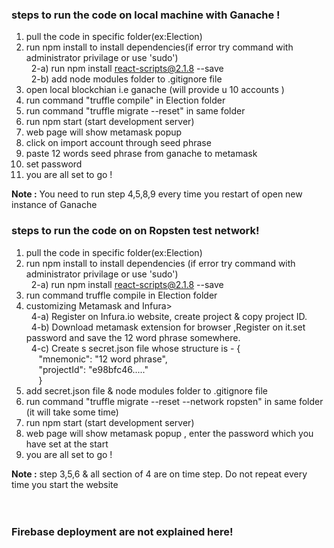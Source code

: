 ### steps to run the code on local machine with Ganache !

 1) pull the code in specific folder(ex:Election) <br>
 2) run npm install to install dependencies(if error try command with administrator privilage or use 'sudo')  <br> 
 &nbsp;&nbsp;2-a) run npm install react-scripts@2.1.8 --save  <br>
 &nbsp;&nbsp;2-b) add node modules folder to .gitignore file <br>
 3) open local blockchian i.e ganache (will provide u 10 accounts )  <br>
 4) run command "truffle compile" in Election folder  <br>
 5) run  command "truffle migrate --reset" in same folder  <br>
 6) run npm start (start development server)  <br>
 7) web page will show metamask popup   <br>
 8) click on import account through seed phrase  <br>
 9) paste  12 words seed phrase from ganache to metamask  <br>
 10) set password  <br>
 11) you are all set to go !   <br>
 
 <b> Note :</b>  You need to run step 4,5,8,9 every time you restart of open new instance of Ganache <br>

### steps to run the code on on Ropsten test network!

 1) pull the code in specific folder(ex:Election) <br>
 2) run npm install to install dependencies (if error try command with administrator privilage or use 'sudo') <br>
 &nbsp;&nbsp;2-a)  run npm install react-scripts@2.1.8 --save <br>
 3) run command truffle compile in Election folder  <br> 
 4) customizing Metamask and Infura> <br>
 &nbsp;&nbsp;4-a) Register on Infura.io website, create project & copy project ID. <br>
 &nbsp;&nbsp;4-b) Download metamask extension for browser ,Register on it.set password  and save the 12 word phrase somewhere. <br>
 &nbsp;&nbsp;4-c) Create s secret.json file  whose structure is -  {  <br>
    &nbsp;&nbsp;&nbsp;&nbsp; "mnemonic": "12 word phrase",      <br>
    &nbsp;&nbsp;&nbsp;&nbsp;  "projectId": "e98bfc46....."    <br>
    &nbsp;&nbsp;&nbsp;&nbsp; }  <br>
5) add secret.json file & node modules folder to .gitignore file <br>
6) run command "truffle migrate --reset --network ropsten" in same folder (it will take some time) <br>
7) run npm start (start development server)  <br>
8) web page will show metamask popup , enter the password which you have set at the start <br>
9) you are all set to go !   <br>

 <b> Note :</b> step 3,5,6 & all section of 4  are on time step.  Do not repeat every time you start the website<br><br><br>
 ### Firebase deployment are not explained here!



